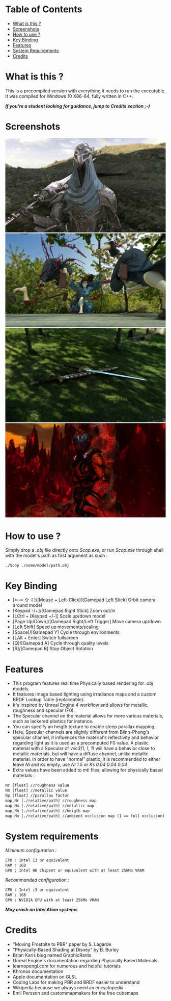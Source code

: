 # Table of Contents
- [What is this ?](#what-is-this-)
- [Screenshots](#screenshots)
- [How to use ?](#how-to-use-)
- [Key Binding](#key-binding)
- [Features](#features)
- [System Requirements](#system-requirements)
- [Credits](#credits)

# What is this ?
This is a precompiled version with everything it needs to run the executable.
It was compiled for Windows 10 X86-64, fully written in C++.

***If you're a student looking for guidance, jump to Credits section ;-)***

# Screenshots
![Artorias](/screenshots/screen.PNG "Artorias")
![DreamSong](/screenshots/screen1.PNG "DreamSong")
![Warmonger](/screenshots/screen2.PNG "Warmonger Sword")
![Cyber Warrior](/screenshots/screen3.PNG "Cyber Warrior")

# How to use ?
Simply drop a *.obj* file directly onto *Scop.exe*, or run *Scop.exe* through shell with the model's path as first argument as such :
```
./Scop ./some/model/path.obj
```

# Key Binding
- [⇦ ⇨ ⇧ ⇩]/[Mouse + Left-Click]/[Gamepad Left Stick] Orbit camera around model
- [Keypad -/+]/[Gamepad Right Stick] Zoom out/in
- [LCtrl + [Keypad +/-]] Scale up/down model
- [Page Up/Down]/[Gamepad Right/Left Trigger] Move camera up/down
- [Left Shift] Speed up movements/scaling
- [Space]/[Gamepad Y] Cycle through environments
- [LAlt + Enter] Switch fullscreen
- [Q]/[Gamepad A] Cycle through quality levels
- [R]/[Gamepad B] Stop Object Rotation

# Features
- This program features real time Physically based rendering for *.obj* models.
- It features image based lighting using irradiance maps and a custom BRDF Lookup Table (replaceable).
- It's inspired by Unreal Engine 4 workflow and allows for metallic, roughness and specular (F0).
- The Specular channel on the material allows for more various materials, such as lackered plastics for instance.
- You can specify an heigth texture to enable steep parallax mapping.
- Here, Specular channels are slightly different from Blinn-Phong's specular channel, it influences the material's reflectivity and behavior regarding light as it is used as a precomputed F0 value. A plastic material with a Specular of *vec3(1, 1, 1)* will have a behavior close to metallic materials, but will have a diffuse channel, unlike metallic material. In order to have "normal" plastic, it is recommended to either leave *Ni* and *Ks* empty, use *Ni 1.5* or *Ks 0.04 0.04 0.04*
- Extra values have been added to mtl files, allowing for physically based materials :
```
Nr [float] //roughness value
Nm [float] //metallic value
Np [float] //parallax factor
map_Nr [./relative/path] //roughness map
map_Nm [./relative/path] //metallic map
map_Nh [./relative/path] //heigth map
map_No [./relative/path] //ambient occlusion map (1 == full occlusion)
```

# System requirements

*Minimum configuration :*
```
CPU : Intel i3 or equivalent
RAM : 1GB
GPU : Intel HD Chipset or equivalent with at least 256Mo VRAM
```

*Recommanded configuration :*
```
CPU : Intel i3 or equivalent
RAM : 1GB
GPU : NVIDIA GPU with at least 256Mo VRAM
```

***May crash on Intel Atom systems***

# Credits
- "Moving Frostbite to PBR" paper by S. Lagarde
- "Physically-Based Shading at Disney" by B. Burley
- Brian Karis blog named GraphicRants
- Unreal Engine's documentation regarding Physically Based Materials
- learnopengl.com for numerous and helpful tutorials
- Khronos documentation
- Apple documentation on GLSL
- Coding Labs for making PBR and BRDF easier to understand
- Wikipedia because we always need an encyclopedia
- Emil Persson and custommapmakers for the free cubemaps
